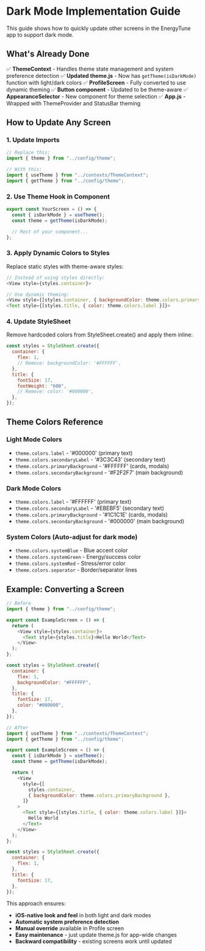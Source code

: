 # Dark Mode Implementation Guide

This guide shows how to quickly update other screens in the EnergyTune app to support dark mode.

## What's Already Done

✅ **ThemeContext** - Handles theme state management and system preference detection
✅ **Updated theme.js** - Now has `getTheme(isDarkMode)` function with light/dark colors
✅ **ProfileScreen** - Fully converted to use dynamic theming
✅ **Button component** - Updated to be theme-aware
✅ **AppearanceSelector** - New component for theme selection
✅ **App.js** - Wrapped with ThemeProvider and StatusBar theming

## How to Update Any Screen

### 1. Update Imports

```javascript
// Replace this:
import { theme } from "../config/theme";

// With this:
import { useTheme } from "../contexts/ThemeContext";
import { getTheme } from "../config/theme";
```

### 2. Use Theme Hook in Component

```javascript
export const YourScreen = () => {
  const { isDarkMode } = useTheme();
  const theme = getTheme(isDarkMode);

  // Rest of your component...
};
```

### 3. Apply Dynamic Colors to Styles

Replace static styles with theme-aware styles:

```javascript
// Instead of using styles directly:
<View style={styles.container}>

// Use dynamic theming:
<View style={[styles.container, { backgroundColor: theme.colors.primaryBackground }]}>
<Text style={[styles.title, { color: theme.colors.label }]}>
```

### 4. Update StyleSheet

Remove hardcoded colors from StyleSheet.create() and apply them inline:

```javascript
const styles = StyleSheet.create({
  container: {
    flex: 1,
    // Remove: backgroundColor: '#FFFFFF',
  },
  title: {
    fontSize: 17,
    fontWeight: "600",
    // Remove: color: '#000000',
  },
});
```

## Theme Colors Reference

### Light Mode Colors

- `theme.colors.label` - '#000000' (primary text)
- `theme.colors.secondaryLabel` - '#3C3C43' (secondary text)
- `theme.colors.primaryBackground` - '#FFFFFF' (cards, modals)
- `theme.colors.secondaryBackground` - '#F2F2F7' (main background)

### Dark Mode Colors

- `theme.colors.label` - '#FFFFFF' (primary text)
- `theme.colors.secondaryLabel` - '#EBEBF5' (secondary text)
- `theme.colors.primaryBackground` - '#1C1C1E' (cards, modals)
- `theme.colors.secondaryBackground` - '#000000' (main background)

### System Colors (Auto-adjust for dark mode)

- `theme.colors.systemBlue` - Blue accent color
- `theme.colors.systemGreen` - Energy/success color
- `theme.colors.systemRed` - Stress/error color
- `theme.colors.separator` - Border/separator lines

## Example: Converting a Screen

```javascript
// Before
import { theme } from "../config/theme";

export const ExampleScreen = () => {
  return (
    <View style={styles.container}>
      <Text style={styles.title}>Hello World</Text>
    </View>
  );
};

const styles = StyleSheet.create({
  container: {
    flex: 1,
    backgroundColor: "#FFFFFF",
  },
  title: {
    fontSize: 17,
    color: "#000000",
  },
});

// After
import { useTheme } from "../contexts/ThemeContext";
import { getTheme } from "../config/theme";

export const ExampleScreen = () => {
  const { isDarkMode } = useTheme();
  const theme = getTheme(isDarkMode);

  return (
    <View
      style={[
        styles.container,
        { backgroundColor: theme.colors.primaryBackground },
      ]}
    >
      <Text style={[styles.title, { color: theme.colors.label }]}>
        Hello World
      </Text>
    </View>
  );
};

const styles = StyleSheet.create({
  container: {
    flex: 1,
  },
  title: {
    fontSize: 17,
  },
});
```

This approach ensures:

- **iOS-native look and feel** in both light and dark modes
- **Automatic system preference detection**
- **Manual override** available in Profile screen
- **Easy maintenance** - just update theme.js for app-wide changes
- **Backward compatibility** - existing screens work until updated
